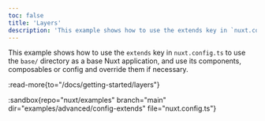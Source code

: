 ```yaml
---
toc: false
title: 'Layers'
description: 'This example shows how to use the extends key in `nuxt.config.ts`.'
---
```


This example shows how to use the `extends` key in `nuxt.config.ts` to use the `base/` directory as a base Nuxt application, and use its components, composables or config and override them if necessary.

:read-more{to="/docs/getting-started/layers"}

:sandbox{repo="nuxt/examples" branch="main" dir="examples/advanced/config-extends" file="nuxt.config.ts"}
